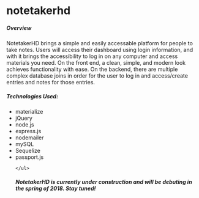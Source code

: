 # notetakerhd

<h5>Overview</h5>

<p>NotetakerHD brings a simple and easily accessable platform for people to take notes.  Users will access their dashboard using login information, and with it brings the accessibility to log in on any computer and access materials you need.  On the front end, a clean, simple, and modern look achieves functionality with ease.  On the backend, there are multiple complex database joins in order for the user to log in and access/create entries and notes for those entries.

<p>
    <h5>Technologies Used:</h5>
    <ul>
        <li>materialize</li>
        <li>jQuery</li>
        <li>node.js</li>
        <li>express.js</li>
        <li>nodemailer</li>
        <li>mySQL</li>
        <li>Sequelize</li>
        <li>passport.js</li>
        
    </ul>
</p>

</p><h5>NotetakerHD is currently under construction and will be debuting in the spring of 2018.  Stay tuned!
</p></h5>